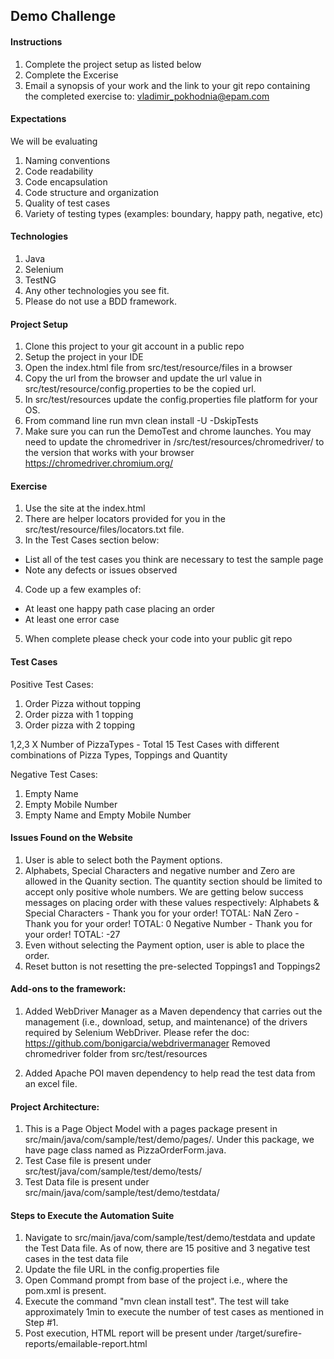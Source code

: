 ## Demo Challenge

#### Instructions
1. Complete the project setup as listed below
2. Complete the Excerise
3. Email a synopsis of your work and the link to your git repo containing the completed exercise to: vladimir_pokhodnia@epam.com


#### Expectations
We will be evaluating
1. Naming conventions
2. Code readability
3. Code encapsulation
4. Code structure and organization
5. Quality of test cases
6. Variety  of testing types (examples: boundary, happy path, negative, etc) 


#### Technologies
1. Java
2. Selenium
3. TestNG
4. Any other technologies you see fit.
5. Please do not use a BDD framework.

#### Project Setup
1. Clone this project to your git account in a public repo
2. Setup the project in your IDE
3. Open the index.html file from src/test/resource/files in a browser
4. Copy the url from the browser and update the url value in src/test/resource/config.properties to be the copied url.
5. In src/test/resources update the config.properties file platform for your OS.
6. From command line run mvn clean install -U -DskipTests
7. Make sure you can run the DemoTest and chrome launches.  You may need to update the chromedriver in /src/test/resources/chromedriver/ to the version that works with your browser
   https://chromedriver.chromium.org/


#### Exercise
1. Use the site at the index.html
2. There are helper locators provided for you in the src/test/resource/files/locators.txt file.
3. In the Test Cases section below:
  - List all of the test cases you think are necessary to test the sample page
  - Note any defects or issues observed
4. Code up a few examples of:
  - At least one happy path case placing an order
  - At least one error case
5. When complete please check your code into your public git repo

#### Test Cases

 Positive Test Cases:
1. Order Pizza without topping
2. Order pizza with 1 topping
3. Order pizza with 2 topping

1,2,3 X Number of PizzaTypes - Total 15 Test Cases with different combinations of Pizza Types, Toppings and Quantity

Negative Test Cases:
1. Empty Name
2. Empty Mobile Number
3. Empty Name and Empty Mobile Number

#### Issues Found on the Website
1. User is able to select both the Payment options. 
2. Alphabets, Special Characters and negative number and Zero are allowed in the Quanity section. The quantity section should be limited to accept only positive whole numbers. We are getting below success messages on placing order with these values respectively:
Alphabets & Special Characters - Thank you for your order! TOTAL: NaN
Zero - Thank you for your order! TOTAL: 0
Negative Number - Thank you for your order! TOTAL: -27
3. Even without selecting the Payment option, user is able to place the order.
4. Reset button is not resetting the pre-selected Toppings1 and Toppings2

#### Add-ons to the framework:
1. Added WebDriver Manager as a Maven dependency that carries out the management (i.e., download, setup, and maintenance) of the drivers required by Selenium WebDriver. Please refer the doc:
https://github.com/bonigarcia/webdrivermanager
Removed chromedriver folder from src/test/resources

2. Added Apache POI maven dependency to help read the test data from an excel file.

#### Project Architecture:
1. This is a Page Object Model with a pages package present in src/main/java/com/sample/test/demo/pages/. Under this package, we have page class named as PizzaOrderForm.java.
2. Test Case file is present under src/test/java/com/sample/test/demo/tests/
3. Test Data file is present under src/main/java/com/sample/test/demo/testdata/

#### Steps to Execute the Automation Suite
1. Navigate to src/main/java/com/sample/test/demo/testdata and update the Test Data file. As of now, there are 15 positive and 3 negative test cases in the test data file
2. Update the file URL in the config.properties file
3. Open Command prompt from base of the project i.e., where the pom.xml is present.
4. Execute the command "mvn clean install test". The test will take approximately 1min to execute the number of test cases as mentioned in Step #1.
5. Post execution, HTML report will be present under /target/surefire-reports/emailable-report.html